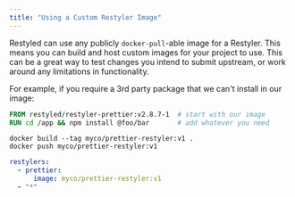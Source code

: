 ```yaml
---
title: "Using a Custom Restyler Image"
---
```


Restyled can use any publicly `docker-pull`-able image for a Restyler. This means you can build and host custom images for your project to use. This can be a great way to test changes you intend to submit upstream, or work around any limitations in functionality.

For example, if you require a 3rd party package that we can't install in our image:

```dockerfile
FROM restyled/restyler-prettier:v2.8.7-1  # start with our image
RUN cd /app && npm install @foo/bar       # add whatever you need
```

```console
docker build --tag myco/prettier-restyler:v1 .
docker push myco/prettier-restyler:v1
```

```yaml
restylers:
  - prettier:
      image: myco/prettier-restyler:v1
  - "*"
```